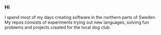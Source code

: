 ### Hi

I spend most of my days creating software in the northern parts of Sweden.
My repos consists of experiments trying out new languages, solving fun problems and projects created for the local dog club.
